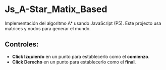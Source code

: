 # Js_A-Star_Matix_Based

Implementación del algoritmo A* usando JavaScript (P5). Este projecto usa matrices y nodos para generar el mundo.  

## Controles:
- **Click Izquierdo** en un punto para establecerlo como el **comienzo**.
- **Click Derecho** en un punto para establecerlo como el **final**.